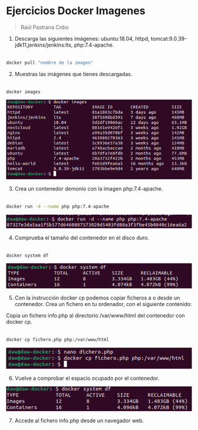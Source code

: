 # Ejercicios Docker Imagenes
> Raúl Pastrana Cobo

1.  Descarga las siguientes imágenes: ubuntu:18.04, httpd, tomcat:9.0.39-jdk11,jenkins/jenkins:lts, php:7.4-apache.

```sh

docker pull "nombre de la imagen"

```




2. Muestras las imágenes que tienes descargadas.

```sh

docker images

```

![](Capturas/1.png)

3. Crea un contenedor demonio con la imagen php:7.4-apache.

```sh

docker run -d --name php php:7.4-apache

```

![](Capturas/2.png)

4. Comprueba el tamaño del contenedor en el disco duro.

```sh

docker system df

```

![](Capturas/3.png)

5. Con la instrucción docker cp podemos copiar ficheros a o desde un contenedor. Crea un fichero en tu ordenador, con el siguiente contenido:

<?php
echo phpinfo();
?>

Copia un fichero info.php al directorio /var/www/html del contenedor con docker cp.

```sh

docker cp fichero.php php:/var/www/html

```

![](Capturas/4.png)


6. Vuelve a comprobar el espacio ocupado por el contenedor.

![](Capturas/5.png)

7. Accede al fichero info.php desde un navegador web.
